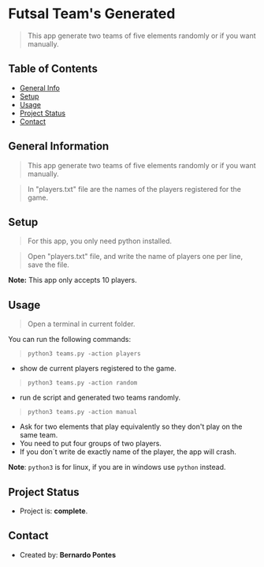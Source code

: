# Futsal Team's Generated
> This app generate two teams of five elements randomly or if you want manually.

## Table of Contents
* [General Info](#general-information)
* [Setup](#setup)
* [Usage](#usage)
* [Project Status](#project-status)
* [Contact](#contact)

## General Information
> This app generate two teams of five elements randomly or if you want manually.

> In "players.txt" file are the names of the players registered for the game.

## Setup
> For this app, you only need python installed.

> Open "players.txt" file, and write the name of players one per line, save the file.

__Note:__ This app only accepts 10 players.


## Usage
> Open a terminal in current folder.

You can run the following commands:

> `python3 teams.py -action players` 
- show de current players registered to the game.


> `python3 teams.py -action random` 
- run de script and generated two teams randomly.


> `python3 teams.py -action manual` 
- Ask for two elements that play equivalently so they don't play on the same team. 
- You need to put four groups of two players.
- If you don´t write de exactly name of the player, the app will crash.

__Note__: `python3` is for linux, if you are in windows use `python` instead.

## Project Status
- Project is: __complete__.

## Contact
- Created by: __Bernardo Pontes__
